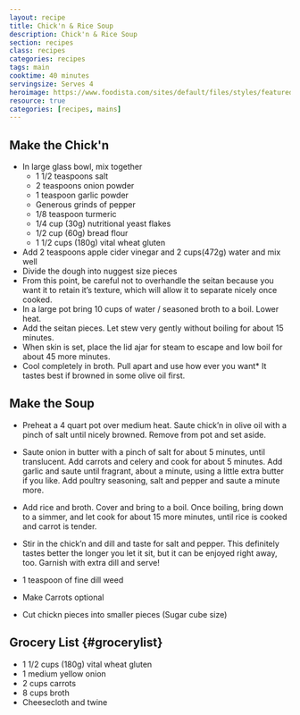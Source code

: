 ```yaml
---
layout: recipe
title: Chick'n & Rice Soup
description: Chick'n & Rice Soup
section: recipes
class: recipes
categories: recipes
tags: main
cooktime: 40 minutes
servingsize: Serves 4
heroimage: https://www.foodista.com/sites/default/files/styles/featured/public/field/image/creamy-chicken-wild-rice-soup-large-62131.jpg
resource: true
categories: [recipes, mains]
---
```


## Make the Chick'n
* In large glass bowl, mix together
    * 1 1/2 teaspoons salt
    * 2 teaspoons onion powder
    * 1 teaspoon garlic powder
    * Generous grinds of pepper
    * 1/8 teaspoon turmeric
    * 1/4 cup (30g) nutritional yeast flakes
    * 1/2 cup (60g) bread flour
    * 1 1/2 cups (180g) vital wheat gluten
* Add 2 teaspoons apple cider vinegar and 2 cups(472g) water and mix well
* Divide the dough into nuggest size pieces
* From this point, be careful not to overhandle the seitan because you want it to retain it’s texture, which will allow it to separate nicely once cooked. 
* In a large pot bring 10 cups of water / seasoned broth to a boil. Lower heat. 
* Add the seitan pieces. Let stew very gently without boiling for about 15 minutes.
* When skin is set, place the lid ajar for steam to escape and low boil for about 45 more minutes.
* Cool completely in broth. Pull apart and use how ever you want* It tastes best if browned in some olive oil first.
## Make the Soup
* Preheat a 4 quart pot over medium heat. Saute chick’n in olive oil with a pinch of salt until nicely browned. Remove from pot and set aside.
* Saute onion in butter with a pinch of salt for about 5 minutes, until translucent. Add carrots and celery and cook for about 5 minutes. Add garlic and saute until fragrant, about a minute, using a little extra butter if you like. Add poultry seasoning, salt and pepper and saute a minute more.
* Add rice and broth. Cover and bring to a boil. Once boiling, bring down to a simmer, and let cook for about 15 more minutes, until rice is cooked and carrot is tender.
* Stir in the chick’n and dill and taste for salt and pepper. This definitely tastes better the longer you let it sit, but it can be enjoyed right away, too. Garnish with extra dill and serve!
     
* 1 teaspoon of fine dill weed
* Make Carrots optional
* Cut chickn pieces into smaller pieces (Sugar cube size)

## Grocery List {#grocerylist}
<div class="full" id="copygrocerylist" onclick="copyDivToClipboard()" markdown="1">

* 1 1/2 cups (180g) vital wheat gluten
* 1 medium yellow onion
* 2 cups carrots
* 8 cups broth
* Cheesecloth and twine

</div>
